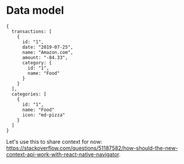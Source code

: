 # Data model

```
{
  transactions: [
    {
      id: "1",
      date: "2019-07-25",
      name: "Amazon.com",
      amount: "-84.33",
      category: {
        id: "1",
        name: "Food"
      }
    }
  ],
  categories: [
    {
      id: "1",
      name: "Food"
      icon: "md-pizza"
    }
  ]
}
```

Let's use this to share context for now: https://stackoverflow.com/questions/51187582/how-should-the-new-context-api-work-with-react-native-navigator.
